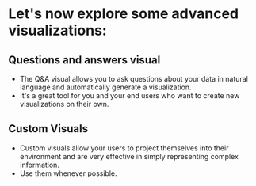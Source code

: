 # Let's now explore some advanced visualizations:

## Questions and answers visual

- The Q&A visual allows you to ask questions about your data in natural language and automatically generate a visualization.
- It's a great tool for you and your end users who want to create new visualizations on their own.

## Custom Visuals

- Custom visuals allow your users to project themselves into their environment 
  and are very effective in simply representing complex information. 
- Use them whenever possible.

